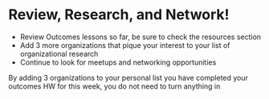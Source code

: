 # Review, Research, and Network! 

- Review Outcomes lessons so far, be sure to check the resources section 
- Add 3 more organizations that pique your interest to your list of organizational research 
- Continue to look for meetups and networking opportunities

By adding 3 organizations to your personal list you have completed your outcomes HW for this week, you do not need to turn anything in 
